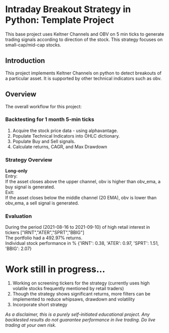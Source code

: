 # Intraday Breakout Strategy in Python: Template Project

This base project uses Keltner Channels and OBV on 5 min ticks to generate trading signals according to direction of the stock. This strategy focuses on small-cap/mid-cap stocks.

## Introduction
This project implements Keltner Channels on python to detect breakouts of a particular asset. It is supported by other technical indicators such as obv.  

## Overview

The overall workflow for this project:
### Backtesting for 1 month 5-min ticks
1. Acquire the stock price data - using alphavantage.
2. Populate Technical Indicators into OHLC dictionary.
3. Populate Buy and Sell signals.
4. Calculate returns, CAGR, and Max Drawdown

### Strategy Overview
**Long-only**  
Entry:  
If the asset closes above the upper channel, obv is higher than obv_ema, a buy signal is generated.  
Exit:  
If the asset closes below the middle channel (20 EMA), obv is lower than obv_ema, a sell signal is generated. 

### Evaluation
During the period (2021-08-16 to 2021-09-10) of high retail interest in tickers ["IRNT","ATER","SPRT","BBIG"]  
The portfolio had a 492.97%  returns.  
Individual stock performance in % {'IRNT': 0.38, 'ATER': 0.97, 'SPRT': 1.51, 'BBIG': 2.07}


# Work still in progress...
1. Working on screening tickers for the strategy (currently uses high volatile stocks frequently mentioned by retail traders)
2. Though the strategy shows significant returns, more filters can be implemented to reduce whipsaws, drawdown and volatility
3. Incorporate short strategy

*As a disclaimer, this is a purely self-initiated educational project. Any backtested results do not guarantee performance in live trading. Do live trading at your own risk.*
